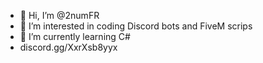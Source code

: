 - 👋 Hi, I’m @2numFR
- 👀 I’m interested in coding Discord bots and FiveM scrips
- 🌱 I’m currently learning C#
- discord.gg/XxrXsb8yyx
